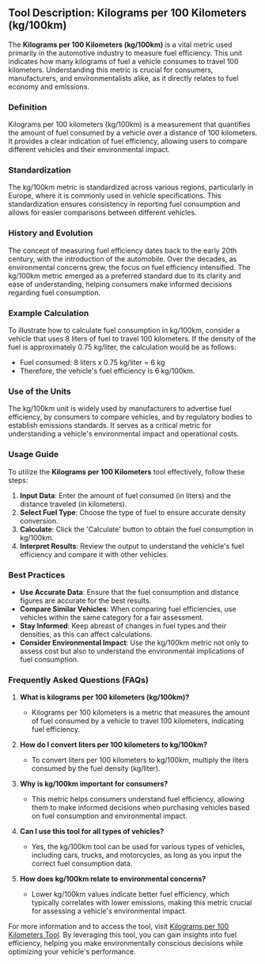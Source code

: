 ## Tool Description: Kilograms per 100 Kilometers (kg/100km)

The **Kilograms per 100 Kilometers (kg/100km)** is a vital metric used primarily in the automotive industry to measure fuel efficiency. This unit indicates how many kilograms of fuel a vehicle consumes to travel 100 kilometers. Understanding this metric is crucial for consumers, manufacturers, and environmentalists alike, as it directly relates to fuel economy and emissions.

### Definition
Kilograms per 100 kilometers (kg/100km) is a measurement that quantifies the amount of fuel consumed by a vehicle over a distance of 100 kilometers. It provides a clear indication of fuel efficiency, allowing users to compare different vehicles and their environmental impact.

### Standardization
The kg/100km metric is standardized across various regions, particularly in Europe, where it is commonly used in vehicle specifications. This standardization ensures consistency in reporting fuel consumption and allows for easier comparisons between different vehicles.

### History and Evolution
The concept of measuring fuel efficiency dates back to the early 20th century, with the introduction of the automobile. Over the decades, as environmental concerns grew, the focus on fuel efficiency intensified. The kg/100km metric emerged as a preferred standard due to its clarity and ease of understanding, helping consumers make informed decisions regarding fuel consumption.

### Example Calculation
To illustrate how to calculate fuel consumption in kg/100km, consider a vehicle that uses 8 liters of fuel to travel 100 kilometers. If the density of the fuel is approximately 0.75 kg/liter, the calculation would be as follows:

- Fuel consumed: 8 liters x 0.75 kg/liter = 6 kg
- Therefore, the vehicle's fuel efficiency is 6 kg/100km.

### Use of the Units
The kg/100km unit is widely used by manufacturers to advertise fuel efficiency, by consumers to compare vehicles, and by regulatory bodies to establish emissions standards. It serves as a critical metric for understanding a vehicle's environmental impact and operational costs.

### Usage Guide
To utilize the **Kilograms per 100 Kilometers** tool effectively, follow these steps:
1. **Input Data**: Enter the amount of fuel consumed (in liters) and the distance traveled (in kilometers).
2. **Select Fuel Type**: Choose the type of fuel to ensure accurate density conversion.
3. **Calculate**: Click the 'Calculate' button to obtain the fuel consumption in kg/100km.
4. **Interpret Results**: Review the output to understand the vehicle's fuel efficiency and compare it with other vehicles.

### Best Practices
- **Use Accurate Data**: Ensure that the fuel consumption and distance figures are accurate for the best results.
- **Compare Similar Vehicles**: When comparing fuel efficiencies, use vehicles within the same category for a fair assessment.
- **Stay Informed**: Keep abreast of changes in fuel types and their densities, as this can affect calculations.
- **Consider Environmental Impact**: Use the kg/100km metric not only to assess cost but also to understand the environmental implications of fuel consumption.

### Frequently Asked Questions (FAQs)

1. **What is kilograms per 100 kilometers (kg/100km)?**
   - Kilograms per 100 kilometers is a metric that measures the amount of fuel consumed by a vehicle to travel 100 kilometers, indicating fuel efficiency.

2. **How do I convert liters per 100 kilometers to kg/100km?**
   - To convert liters per 100 kilometers to kg/100km, multiply the liters consumed by the fuel density (kg/liter).

3. **Why is kg/100km important for consumers?**
   - This metric helps consumers understand fuel efficiency, allowing them to make informed decisions when purchasing vehicles based on fuel consumption and environmental impact.

4. **Can I use this tool for all types of vehicles?**
   - Yes, the kg/100km tool can be used for various types of vehicles, including cars, trucks, and motorcycles, as long as you input the correct fuel consumption data.

5. **How does kg/100km relate to environmental concerns?**
   - Lower kg/100km values indicate better fuel efficiency, which typically correlates with lower emissions, making this metric crucial for assessing a vehicle's environmental impact.

For more information and to access the tool, visit [Kilograms per 100 Kilometers Tool](https://www.inayam.co/unit-converter/fuel_efficiency_volume). By leveraging this tool, you can gain insights into fuel efficiency, helping you make environmentally conscious decisions while optimizing your vehicle's performance.